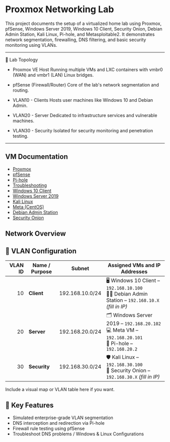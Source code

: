 # Proxmox Networking Lab

This project documents the setup of a virtualized home lab using Proxmox, pfSense, Windows Server 2019, Windows 10 Client, Security Onion, Debian Admin Station, Kali Linux, Pi-hole, and Metasploitable2. It demonstrates network segmentation, firewalling, DNS filtering, and basic security monitoring using VLANs.

---

🧱 Lab Topology
- Proxmox VE Host
Running multiple VMs and LXC containers with vmbr0 (WAN) and vmbr1 (LAN) Linux bridges.

- pfSense (Firewall/Router)
Core of the lab's network segmentation and routing.

- VLAN10 - Clients
Hosts user machines like Windows 10 and Debian Admin.

- VLAN20 - Server
Dedicated to infrastructure services and vulnerable machines.

- VLAN30 - Security
Isolated for security monitoring and penetration testing.



---

## VM Documentation

- [Proxmox](./Proxmox/README.md)
- [pfSense](./pfSense/README.md)
- [Pi-hole](./Pi-hole/README.md)
- [Troubleshooting](./Troubleshoot/README.md)
- [Windows 10 Client](./Win10_Client/README.md)
- [Windows Server 2019](./WinServer2019/README.md)
- [Kali Linux](./Kali_Linux/README.md)
- [Meta (CentOS)](./Meta/README.md)
- [Debian Admin Station](./Debian_Admin/README.md)
- [Security Onion](./SecurityOnion/README.md)

## Network Overview

## 📶 VLAN Configuration

| **VLAN ID** | **Name / Purpose** | **Subnet**        | **Assigned VMs and IP Addresses**                                       |
|------------:|--------------------|-------------------|-------------------------------------------------------------------------|
| 10          | **Client**         | 192.168.10.0/24   | 🖥️ Windows 10 Client – `192.168.10.100`  <br> 🧑‍💼 Debian Admin Station – `192.168.10.X` *(fill in IP)* |
| 20          | **Server**         | 192.168.20.0/24   | 🗂️ Windows Server 2019 – `192.168.20.102`  <br> 💻 Meta VM – `192.168.20.101` <br> 🍍 Pi-hole – `192.168.20.2` |
| 30          | **Security**       | 192.168.30.0/24   | 🛡️ Kali Linux – `192.168.30.100`  <br> 📡 Security Onion – `192.168.30.X` *(fill in IP)* |


Include a visual map or VLAN table here if you want.


## 🔧 Key Features

- Simulated enterprise-grade VLAN segmentation
- DNS interception and redirection via Pi-hole
- Firewall rule testing using pfSense
- Troubleshoot DNS problems / Windows & Linux Configurations
